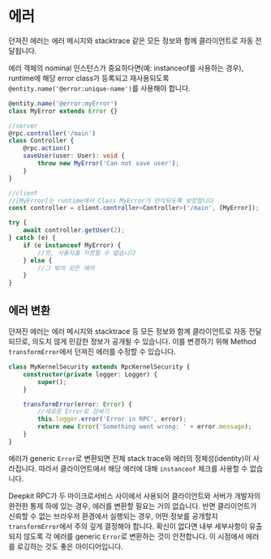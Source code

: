 # 에러

던져진 에러는 에러 메시지와 stacktrace 같은 모든 정보와 함께 클라이언트로 자동 전달됩니다.

에러 객체의 nominal 인스턴스가 중요하다면(예: instanceof를 사용하는 경우), runtime에 해당 error class가 등록되고 재사용되도록 `@entity.name('@error:unique-name')`를 사용해야 합니다.

```typescript
@entity.name('@error:myError')
class MyError extends Error {}

//server
@rpc.controller('/main')
class Controller {
    @rpc.action()
    saveUser(user: User): void {
        throw new MyError('Can not save user');
    }
}

//client
//[MyError]는 runtime에서 Class MyError가 인식되도록 보장합니다
const controller = client.controller<Controller>('/main', [MyError]);

try {
    await controller.getUser(2);
} catch (e) {
    if (e instanceof MyError) {
        //앗, 사용자를 저장할 수 없습니다
    } else {
        //그 밖의 모든 에러
    }
}
```

## 에러 변환

던져진 에러는 에러 메시지와 stacktrace 등 모든 정보와 함께 클라이언트로 자동 전달되므로, 의도치 않게 민감한 정보가 공개될 수 있습니다. 이를 변경하기 위해 Method `transformError`에서 던져진 에러를 수정할 수 있습니다.

```typescript
class MyKernelSecurity extends RpcKernelSecurity {
    constructor(private logger: Logger) {
        super();
    }

    transformError(error: Error) {
        //새로운 Error로 감싸기
        this.logger.error('Error in RPC', error);
        return new Error('Something went wrong: ' + error.message);
    }
}
```

에러가 generic `Error`로 변환되면 전체 stack trace와 에러의 정체성(identity)이 사라집니다. 따라서 클라이언트에서 해당 에러에 대해 `instanceof` 체크를 사용할 수 없습니다.

Deepkit RPC가 두 마이크로서비스 사이에서 사용되어 클라이언트와 서버가 개발자의 완전한 통제 하에 있는 경우, 에러를 변환할 필요는 거의 없습니다. 반면 클라이언트가 신뢰할 수 없는 브라우저 환경에서 실행되는 경우, 어떤 정보를 공개할지 `transformError`에서 주의 깊게 결정해야 합니다. 확신이 없다면 내부 세부사항이 유출되지 않도록 각 에러를 generic `Error`로 변환하는 것이 안전합니다. 이 시점에서 에러를 로깅하는 것도 좋은 아이디어입니다.